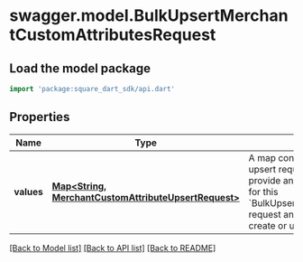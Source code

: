 # swagger.model.BulkUpsertMerchantCustomAttributesRequest

## Load the model package
```dart
import 'package:square_dart_sdk/api.dart'
```

## Properties
Name | Type | Description | Notes
------------ | ------------- | ------------- | -------------
**values** | [**Map&lt;String, MerchantCustomAttributeUpsertRequest&gt;**](MerchantCustomAttributeUpsertRequest.md) | A map containing 1 to 25 individual upsert requests. For each request, provide an arbitrary ID that is unique for this &#x60;BulkUpsertMerchantCustomAttributes&#x60; request and the information needed to create or update a custom attribute. | [default to {}]

[[Back to Model list]](../README.md#documentation-for-models) [[Back to API list]](../README.md#documentation-for-api-endpoints) [[Back to README]](../README.md)

